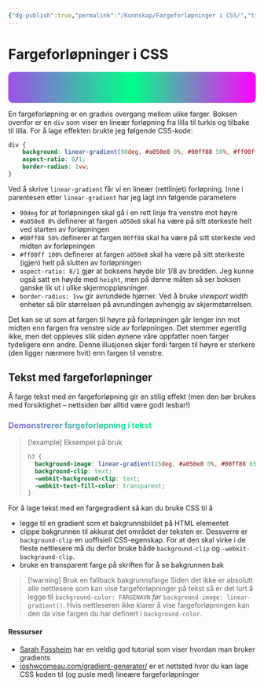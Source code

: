 ```yaml
---
{"dg-publish":true,"permalink":"/Kunnskap/Fargeforløpninger i CSS/","title":"Fargeforløpninger i CSS","tags":["css","it1"]}
---
```



# Fargeforløpninger i CSS

<div style="background: linear-gradient(90deg, #a050e8 0%, #00ff88 50%, #ff00ff 100%); aspect-ratio: 8/1; border-radius: 1vw;">&nbsp;</div>

En fargeforløpning er en gradvis overgang mellom ulike farger. Boksen ovenfor er en `div` som viser en lineær forløpning fra lilla til turkis og tilbake til lilla. For å lage effekten brukte jeg følgende CSS-kode:

```css
div {
	background: linear-gradient(90deg, #a050e8 0%, #00ff88 50%, #ff00ff 100%); 
	aspect-ratio: 8/1; 
	border-radius: 1vw;
}
```

Ved å skrive `linear-gradient` får vi en lineær (rettlinjet) forløpning. Inne i parentesen etter `linear-gradient` har jeg lagt inn følgende parametere
- `90deg` for at forløpningen skal gå i en rett linje fra venstre mot høyre
- `#a050e8 0%` definerer at fargen `a050e8` skal ha være på sitt sterkeste helt ved starten av forløpningen
- `#00ff88 50%` definerer at fargen `00ff88` skal ha være på sitt sterkeste ved midten av forløpningen
- `#ff00ff 100%` definerer at fargen `a050e8` skal ha være på sitt sterkeste (igjen) helt på slutten av forløpningen
- `aspect-ratio: 8/1` gjør at boksens høyde blir 1/8 av bredden. Jeg kunne også satt en høyde med `height`, men på denne måten så ser boksen ganske lik ut i ulike skjermoppløsninger.
- `border-radius: 1vw` gir avrundede hjørner. Ved å bruke *viewport width* enheter så blir størrelsen på avrundingen avhengig av skjermstørrelsen.

Det kan se ut som at fargen til høyre på forløpningen går lenger inn mot midten enn fargen fra venstre side av forløpningen. Det stemmer egentlig ikke, men det oppleves slik siden øynene våre oppfatter noen farger tydeligere enn andre. Denne illusjonen skjer fordi fargen til høyre er sterkere (den ligger nærmere hvit) enn fargen til venstre.

## Tekst med fargeforløpninger

Å farge tekst med en fargeforløpning gir en stilig effekt (men den bør brukes med forsiktighet – nettsiden bør alltid være godt lesbar!)

<h3 style="background-image: linear-gradient(15deg, #a050e8 0%, #00ff88 55%, #a050e8 100%); -webkit-background-clip: text; -webkit-text-fill-color: transparent;">Demonstrerer fargeforløpning i tekst</h3>

>[!example] Eksempel på bruk
>```css
>h3 {
>	background-image: linear-gradient(15deg, #a050e8 0%, #00ff88 65%, #a050e8 100%);
>	background-clip: text;
>	-webkit-background-clip: text;
>	-webkit-text-fill-color: transparent;
>}
>```

For å lage tekst med en fargegradient så kan du bruke CSS til å 
- legge til en gradient som et bakgrunnsbildet på HTML elementet
- clippe bakgrunnen til akkurat det området der teksten er. Dessverre er `background-clip` en uoffisiell CSS-egenskap. For at den skal virke i de fleste nettlesere må du derfor bruke både `background-clip` og `-webkit-background-clip`.
- bruke en transparent farge på skriften for å se bakgrunnen bak

>[!warning] Bruk en fallback bakgrunnsfarge
>Siden det ikke er absolutt alle nettlesere som kan vise fargeforløpninger på tekst så er det lurt å legge til `background-color: FARGENAVN` *før* `background-image: linear-gradient()`. Hvis nettleseren ikke klarer å vise fargeforløpningen kan den da vise fargen du har definert i `background-color`.

#### Ressurser
- [Sarah Fossheim](https://fossheim.io/writing/posts/css-text-gradient/) har en veldig god tutorial som viser hvordan man bruker gradients
- [joshwcomeau.com/gradient-generator/](https://www.joshwcomeau.com/gradient-generator/) er et nettsted hvor du kan lage CSS koden til (og pusle med) lineære fargeforløpninger
